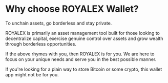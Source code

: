 # Why choose ROYALEX Wallet?

To unchain assets, go borderless and stay private.

ROYALEX is primarily an asset management tool built for those looking to decentralize capital, exercise genuine control over assets and grow wealth through borderless opportunities.

If the above rhymes with you, then ROYALEX is for you. We are here to focus on your unique needs and serve you in the best possible manner.

If you're looking for a plain way to store Bitcoin or some crypto, this wallet app might not be for you.
